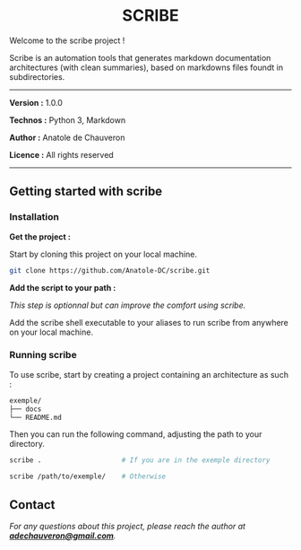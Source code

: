 <h1 align="center">SCRIBE</h1>

Welcome to the scribe project !

Scribe is an automation tools that generates markdown documentation architectures (with clean summaries), based on markdowns files foundt in subdirectories.

___

**Version :** 1.0.0

**Technos :** Python 3, Markdown

**Author :** Anatole de Chauveron

**Licence :** All rights reserved

___

## Getting started with scribe

### Installation

**Get the project :**

Start by cloning this project on your local machine.

```bash
git clone https://github.com/Anatole-DC/scribe.git
```

**Add the script to your path :**

_This step is optionnal but can improve the comfort using scribe._

Add the scribe shell executable to your aliases to run scribe from anywhere on your local machine.

### Running scribe

To use scribe, start by creating a project containing an architecture as such :

```bash
exemple/
├── docs
└── README.md
```

Then you can run the following command, adjusting the path to your directory.

```bash
scribe .                    # If you are in the exemple directory

scribe /path/to/exemple/    # Otherwise
```

## Contact

_For any questions about this project, please reach the author at **adechauveron@gmail.com**._